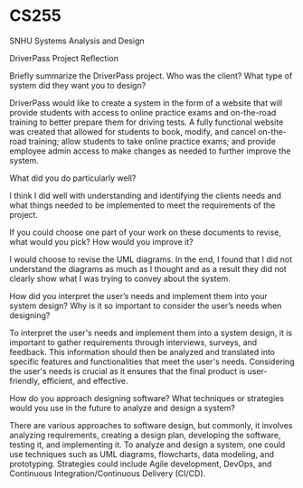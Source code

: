 # CS255
SNHU Systems Analysis and Design

DriverPass Project Reflection

Briefly summarize the DriverPass project. Who was the client? What type of system did they want you to design?

DriverPass would like to create a system in the form of a website that will provide students with access to online practice exams and on-the-road training to better prepare them for driving tests.  A fully functional website was created that allowed for students to book, modify, and cancel on-the-road training; allow students to take online practice exams; and provide employee admin access to make changes as needed to further improve the system.

What did you do particularly well?

I think I did well with understanding and identifying the clients needs and what things needed to be implemented to meet the requirements of the project.

If you could choose one part of your work on these documents to revise, what would you pick? How would you improve it?

I would choose to revise the UML diagrams.  In the end, I found that I did not understand the diagrams as much as I thought and as a result they did not clearly show what I was trying to convey about the system.

How did you interpret the user’s needs and implement them into your system design? Why is it so important to consider the user’s needs when designing?

To interpret the user's needs and implement them into a system design, it is important to gather requirements through interviews, surveys, and feedback. This information should then be analyzed and translated into specific features and functionalities that meet the user's needs. Considering the user's needs is crucial as it ensures that the final product is user-friendly, efficient, and effective.

How do you approach designing software? What techniques or strategies would you use in the future to analyze and design a system?

There are various approaches to software design, but commonly, it involves analyzing requirements, creating a design plan, developing the software, testing it, and implementing it. To analyze and design a system, one could use techniques such as UML diagrams, flowcharts, data modeling, and prototyping.  Strategies could include Agile development, DevOps, and Continuous Integration/Continuous Delivery (CI/CD).
